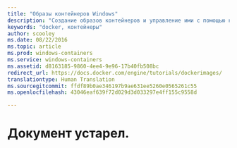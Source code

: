 ```yaml
---
title: "Образы контейнеров Windows"
description: "Создание образов контейнеров и управление ими с помощью контейнеров Windows."
keywords: "docker, контейнеры"
author: scooley
ms.date: 08/22/2016
ms.topic: article
ms.prod: windows-containers
ms.service: windows-containers
ms.assetid: d8163185-9860-4ee4-9e96-17b40fb508bc
redirect_url: https://docs.docker.com/engine/tutorials/dockerimages/
translationtype: Human Translation
ms.sourcegitcommit: ffdf89b0ae346197b9ae631ee5260e0565261c55
ms.openlocfilehash: 43046eaf639f72d029d3d033297e4ff155c9558d

---
```


# Документ устарел.


<!--HONumber=Oct16_HO4-->


